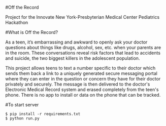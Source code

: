 #Off the Record

Project for the Innovate New York-Presbyterian Medical Center Pediatrics Hackathon

#What is Off the Record?

As a teen, it’s embarrassing and awkward to openly ask your doctor questions about things like drugs, alcohol, sex, etc. when your parents are in the room. These conversations reveal risk factors that lead to accidents and suicide, the two biggest killers in the adolescent population.

This project allows teens to text a number specific to their doctor which sends them back a link to a uniquely generated secure messaging portal where they can enter in the question or concern they have for their doctor privately and securely. The message is then delivered to the doctor's Electronic Medical Record system and erased completely from the teen's phone. There is no app to install or data on the phone that can be tracked.

#To start server
```
$ pip install -r requirements.txt
$ python run.py
```